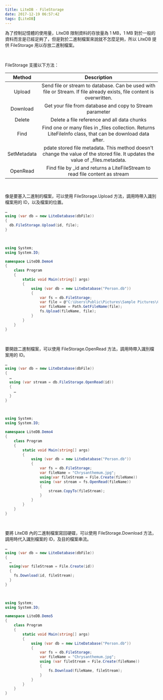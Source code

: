 ```yaml
---
title: LiteDB - FileStorage
date: 2017-12-19 06:57:42
tags: [LiteDB]
---
```


為了控制記憶體的使用量，LiteDB 限制資料的存放量為 1 MB，1 MB 對於一般的資料而言是已經足夠了，但是對於二進制檔案來說就不怎麼足夠，所以 LiteDB 提供 FileStorage 用以存放二進制檔案。  

<!-- More -->

<br/>


FileStorage 支援以下方法：  

| Method | Description | 
|:-------------:|:-------------:|
| Upload | Send file or stream to database. Can be used with file or Stream. If file already exists, file content is overwritten. |
| Download | Get your file from database and copy to Stream parameter |
| Delete |  Delete a file reference and all data chunks |
| Find | Find one or many files in _files collection. Returns LiteFileInfo class, that can be download data after.  |
| SetMetadata | pdate stored file metadata. This method doesn't change the value of the stored file. It updates the value of _files.metadata. |
| OpenRead | Find file by _id and returns a LiteFileStream to read file content as stream |

<br/>


像是要塞入二進制的檔案，可以使用 FileStorage.Upload 方法，調用時帶入識別檔案用的 ID，以及檔案的位置。  

```C#
…
using (var db = new LiteDatabase(dbFile)) 
{ 
  db.FileStorage.Upload(id, file); 
} 
```

<br/>


```C#
using System;
using System.IO;

namespace LiteDB.Demo4
{
    class Program
    {
        static void Main(string[] args)
        {
            using (var db = new LiteDatabase("Person.db"))
            {
                var fs = db.FileStorage;
                var file = @"C:\Users\Public\Pictures\Sample Pictures\Chrysanthemum.jpg";
                var fileName = Path.GetFileName(file);
                fs.Upload(fileName, file);
            }
        }
    }
}
```

<br/>


要開啟二進制檔案，可以使用 FileStorage.OpenRead 方法，調用時帶入識別檔案用的 ID。  

```C#
…
using (var db = new LiteDatabase(dbFile)) 
{ 
  …  
  using (var stream = db.FileStorage.OpenRead(id)) 
  { 
    …
  } 
} 
```

<br/>


```C#
using System;
using System.IO;

namespace LiteDB.Demo4
{
    class Program
    {
        static void Main(string[] args)
        {
            using (var db = new LiteDatabase("Person.db"))
            {
                var fs = db.FileStorage;
                var fileName = "Chrysanthemum.jpg";
                using(var fileStream = File.Create(fileName))
                using (var stream = fs.OpenRead(fileName))
                {
                    stream.CopyTo(fileStream);
                }
            }
        }
    }
}
```

<br/>


要將 LiteDB 內的二進制檔案寫回硬碟，可以使用 FileStorage.Download 方法，調用時代入識別檔案的 ID，及目的檔案串流。  

```C#
…
using (var db = new LiteDatabase(dbFile)) 
{ 
  …  
  using(var fileStream = File.Create(id)) 
  { 
    fs.Download(id, fileStream); 
  } 
} 
```

<br/>


```C#
using System;
using System.IO;

namespace LiteDB.Demo5
{
    class Program
    {
        static void Main(string[] args)
        {
            using (var db = new LiteDatabase("Person.db"))
            {
                var fs = db.FileStorage;
                var fileName = "Chrysanthemum.jpg";
                using (var fileStream = File.Create(fileName))
                {
                    fs.Download(fileName, fileStream);
                }
            }
        }
    }
}
```
